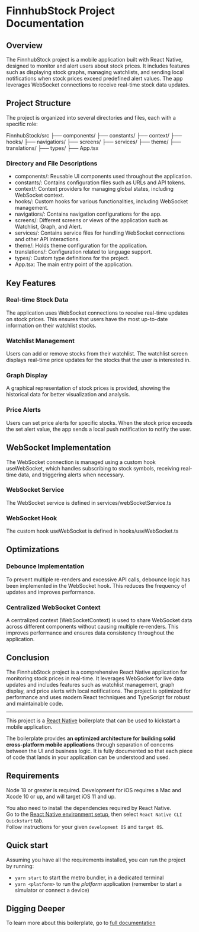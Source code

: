 # FinnhubStock Project Documentation

## Overview

The FinnhubStock project is a mobile application built with React Native, designed to monitor and alert users about stock prices. It includes features such as displaying stock graphs, managing watchlists, and sending local notifications when stock prices exceed predefined alert values. The app leverages WebSocket connections to receive real-time stock data updates.

## Project Structure

The project is organized into several directories and files, each with a specific role:

FinnhubStock/src
├── components/
├── constants/
├── context/
├── hooks/
├── navigatiors/
├── screens/
├── services/
├── theme/
├── translations/
├── types/
├── App.tsx

### Directory and File Descriptions

- components/: Reusable UI components used throughout the application.
- constants/: Contains configuration files such as URLs and API tokens.
- context/: Context providers for managing global states, including WebSocket context.
- hooks/: Custom hooks for various functionalities, including WebSocket management.
- navigatiors/: Contains navigation configurations for the app.
- screens/: Different screens or views of the application such as Watchlist, Graph, and Alert.
- services/: Contains service files for handling WebSocket connections and other API interactions.
- theme/: Holds theme configuration for the application.
- translations/: Configuration related to language support.
- types/: Custom type definitions for the project.
- App.tsx: The main entry point of the application.

## Key Features

### Real-time Stock Data

The application uses WebSocket connections to receive real-time updates on stock prices. This ensures that users have the most up-to-date information on their watchlist stocks.

### Watchlist Management

Users can add or remove stocks from their watchlist. The watchlist screen displays real-time price updates for the stocks that the user is interested in.

### Graph Display

A graphical representation of stock prices is provided, showing the historical data for better visualization and analysis.

### Price Alerts

Users can set price alerts for specific stocks. When the stock price exceeds the set alert value, the app sends a local push notification to notify the user.

## WebSocket Implementation

The WebSocket connection is managed using a custom hook useWebSocket, which handles subscribing to stock symbols, receiving real-time data, and triggering alerts when necessary.

### WebSocket Service

The WebSocket service is defined in services/webSocketService.ts

### WebSocket Hook

The custom hook useWebSocket is defined in hooks/useWebSocket.ts

## Optimizations

### Debounce Implementation

To prevent multiple re-renders and excessive API calls, debounce logic has been implemented in the WebSocket hook. This reduces the frequency of updates and improves performance.

### Centralized WebSocket Context

A centralized context (WebSocketContext) is used to share WebSocket data across different components without causing multiple re-renders. This improves performance and ensures data consistency throughout the application.

## Conclusion

The FinnhubStock project is a comprehensive React Native application for monitoring stock prices in real-time. It leverages WebSocket for live data updates and includes features such as watchlist management, graph display, and price alerts with local notifications. The project is optimized for performance and uses modern React techniques and TypeScript for robust and maintainable code.

---

This project is a [React Native](https://facebook.github.io/react-native/) boilerplate that can be used to kickstart a mobile application.

The boilerplate provides **an optimized architecture for building solid cross-platform mobile applications** through separation of concerns between the UI and business logic. It is fully documented so that each piece of code that lands in your application can be understood and used.

## Requirements

Node 18 or greater is required. Development for iOS requires a Mac and Xcode 10 or up, and will target iOS 11 and up.

You also need to install the dependencies required by React Native.  
Go to the [React Native environment setup](https://reactnative.dev/docs/environment-setup), then select `React Native CLI Quickstart` tab.  
Follow instructions for your given `development OS` and `target OS`.

## Quick start

Assuming you have all the requirements installed, you can run the project by running:

- `yarn start` to start the metro bundler, in a dedicated terminal
- `yarn <platform>` to run the _platform_ application (remember to start a simulator or connect a device)

## Digging Deeper

To learn more about this boilerplate, go to [full documentation](https://thecodingmachine.github.io/react-native-boilerplate)
